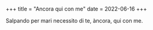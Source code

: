+++
title = "Ancora qui con me"
date = 2022-06-16
+++

Salpando per mari
necessito di te,
àncora, qui con me.